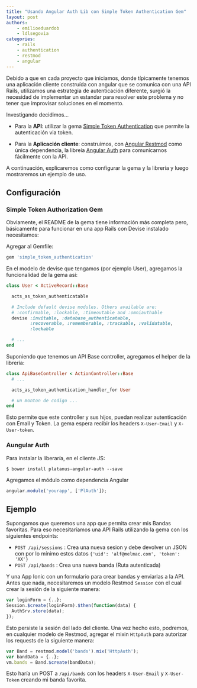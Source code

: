```yaml
---
title: "Usando Angular Auth Lib con Simple Token Authentication Gem"
layout: post
authors:
    - emilioeduardob
    - ldlsegovia
categories:
    - rails
    - authentication
    - restmod
    - angular
---
```


Debido a que en cada proyecto que iniciamos, donde típicamente tenemos una aplicación cliente construída con angular que se comunica con una API Rails, utilizamos una estrategia de autenticación diferente, surgió la necesidad de implementar un estandar para resolver este problema y no tener que improvisar soluciones en el momento.

Investigando decidimos...

* Para la **API**: utilizar la gema [Simple Token Authentication](https://github.com/gonzalo-bulnes/simple_token_authentication) que permite la autenticación via token.

* Para la **Aplicación cliente**: construímos, con [Angular Restmod](https://github.com/platanus/angular-restmod) como única dependencia, la libreía [Angular Auth](https://github.com/platanus/angular-auth) para comunicarnos fácilmente con la API.

A continuación, explicaremos como configurar la gema y la librería y luego mostraremos un ejemplo de uso.

## Configuración

### Simple Token Authorization Gem

Obviamente, el README de la gema tiene información más completa pero, básicamente para funcionar en una app Rails con Devise instalado necesitamos:

Agregar al Gemfile:

```ruby
gem 'simple_token_authentication'
```

En el modelo de devise que tengamos (por ejemplo User), agregamos la funcionalidad de la gema así:

```ruby
class User < ActiveRecord::Base

  acts_as_token_authenticatable

  # Include default devise modules. Others available are:
  # :confirmable, :lockable, :timeoutable and :omniauthable
  devise :invitable, :database_authenticatable,
         :recoverable, :rememberable, :trackable, :validatable,
         :lockable

  # ...
end
```

Suponiendo que tenemos un API Base controller, agregamos el helper de la librería:

```ruby
class ApiBaseController < ActionController::Base
  # ...

  acts_as_token_authentication_handler_for User

  # un monton de codigo ...
end
```

Esto permite que este controller y sus hijos, puedan realizar autenticación con Email y Token. La gema espera recibir los  headers `X-User-Email` y `X-User-token`.


### Aungular Auth

Para instalar la liberaría, en el cliente JS:

```shell
$ bower install platanus-angular-auth --save
```

Agregamos el módulo como dependencia Angular

```javascript
angular.module('yourapp', ['PlAuth']);
```

## Ejemplo

Supongamos que queremos una app que permita crear mis Bandas favoritas. Para eso necesitaríamos una API Rails utilizando la gema con los siguientes endpoints:

* `POST /api/sessions` : Crea una nueva sesion y debe devolver un JSON con por lo mínimo estos datos `{'uid': 'alf@melmac.com', 'token': 'XX'}`
* `POST /api/bands` : Crea una nueva banda (Ruta autenticada)

Y una App Ionic con un formulario para crear bandas y enviarlas a la API.
Antes que nada, necesitaremos un modelo Restmod `Session` con el cual crear la sesión de la siguiente manera:

```javascript
var loginForm = {..};
Session.$create(loginForm).$then(function(data) {
  AuthSrv.store(data);
});
```

Esto persiste la sesión del lado del cliente.
Una vez hecho esto, podremos, en cualquier modelo de Restmod, agregar el mixin `HttpAuth` para autorizar los requests de la siguiente manera:

```javascript
var Band = restmod.model('bands').mix('HttpAuth');
var bandData = {..};
vm.bands = Band.$create(bandData);
```

Esto haría un POST a `/api/bands` con los headers `X-User-Email` y `X-User-Token` creando mi banda favorita.
